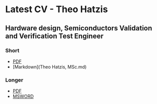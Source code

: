 # Latest CV - Theo Hatzis

## Hardware design, Semiconductors Validation and Verification Test Engineer

### Short 
* [PDF](docs\3a.pdf)
* [Markdown](Theo Hatzis, MSc.md)

### Longer  
* [PDF](docs\2a.pdf)  
* [MSWORD](docs/2a.docx)
 
      
